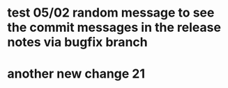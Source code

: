 # test 05/02 random message to see the commit messages in the release notes via bugfix branch


# another new change 21